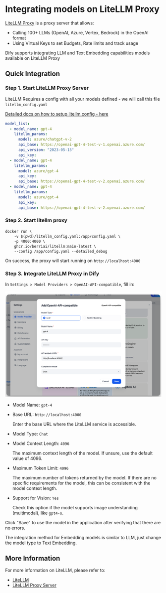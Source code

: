 # Integrating models on LiteLLM Proxy

[LiteLLM Proxy](https://github.com/BerriAI/litellm) is a proxy server that allows:
- Calling 100+ LLMs (OpenAI, Azure, Vertex, Bedrock) in the OpenAI format
- Using Virtual Keys to set Budgets, Rate limits and track usage

Dify supports integrating LLM and Text Embedding capabilities models available on LiteLLM Proxy

## Quick Integration

### Step 1. Start LiteLLM Proxy Server

LiteLLM Requires a config with all your models defined - we will call this file `litellm_config.yaml`

[Detailed docs on how to setup litellm config - here](https://docs.litellm.ai/docs/proxy/configs)

```yaml
model_list:
  - model_name: gpt-4
    litellm_params:
      model: azure/chatgpt-v-2
      api_base: https://openai-gpt-4-test-v-1.openai.azure.com/
      api_version: "2023-05-15"
      api_key: 
  - model_name: gpt-4
    litellm_params:
      model: azure/gpt-4
      api_key: 
      api_base: https://openai-gpt-4-test-v-2.openai.azure.com/
  - model_name: gpt-4
    litellm_params:
      model: azure/gpt-4
      api_key: 
      api_base: https://openai-gpt-4-test-v-2.openai.azure.com/
```


### Step 2. Start litellm proxy

```shell
docker run \
    -v $(pwd)/litellm_config.yaml:/app/config.yaml \
    -p 4000:4000 \
    ghcr.io/berriai/litellm:main-latest \
    --config /app/config.yaml --detailed_debug
```

On success, the proxy will start running on `http://localhost:4000`

### Step 3. Integrate LiteLLM Proxy in Dify

   In `Settings > Model Providers > OpenAI-API-compatible`, fill in:

   ![](/en/.gitbook/assets/guides/model-configuration/litellm/litellm.png)

   - Model Name: `gpt-4`
   
   - Base URL: `http://localhost:4000`
   
     Enter the base URL where the LiteLLM service is accessible.
   
   - Model Type: `Chat`

   - Model Context Length: `4096`
   
     The maximum context length of the model. If unsure, use the default value of 4096.
   
   - Maximum Token Limit: `4096`
   
     The maximum number of tokens returned by the model. If there are no specific requirements for the model, this can be consistent with the model context length.

   - Support for Vision: `Yes`
   
     Check this option if the model supports image understanding (multimodal), like `gpt4-o`.

   Click "Save" to use the model in the application after verifying that there are no errors.

   The integration method for Embedding models is similar to LLM, just change the model type to Text Embedding.


## More Information

For more information on LiteLLM, please refer to: 

- [LiteLLM](https://github.com/BerriAI/litellm)
- [LiteLLM Proxy Server](https://docs.litellm.ai/docs/simple_proxy)

